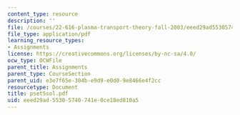 ```yaml
---
content_type: resource
description: ''
file: /courses/22-616-plasma-transport-theory-fall-2003/eeed29ad55305740741e0ce18ed810a5_pset5sol.pdf
file_type: application/pdf
learning_resource_types:
- Assignments
license: https://creativecommons.org/licenses/by-nc-sa/4.0/
ocw_type: OCWFile
parent_title: Assignments
parent_type: CourseSection
parent_uid: e3e7f65e-304b-e9d9-e0d0-9e8466e4f2cc
resourcetype: Document
title: pset5sol.pdf
uid: eeed29ad-5530-5740-741e-0ce18ed810a5
---
```

